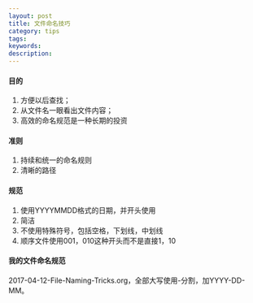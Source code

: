 ```yaml
---
layout: post
title: 文件命名技巧
category: tips
tags: 
keywords:  
description: 
---
```



#### 目的
  1. 方便以后查找；  
  2. 从文件名一眼看出文件内容；  
  3. 高效的命名规范是一种长期的投资  

#### 准则
   1. 持续和统一的命名规则  
   2. 清晰的路径  

#### 规范  
   1. 使用YYYYMMDD格式的日期，并开头使用  
   2. 简洁  
   3. 不使用特殊符号，包括空格，下划线，中划线  
   4. 顺序文件使用001，010这种开头而不是直接1，10  

#### 我的文件命名规范  
   2017-04-12-File-Naming-Tricks.org，全部大写使用-分割，加YYYY-DD-MM。  